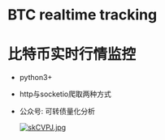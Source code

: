 # BTC realtime tracking

# 比特币实时行情监控

* python3+

* http与socketio爬取两种方式

* 公众号: 可转债量化分析

  [![skCVPJ.jpg](https://s3.ax1x.com/2021/01/05/skCVPJ.jpg)](https://imgchr.com/i/skCVPJ)